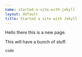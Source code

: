 ```yaml
--- 
name: started-a-site-with-jekyll
layout: default
title: Started a site with Jekyll
---
```


Hello there this is a new page.

This will have a bunch of stuff.

```
code
```






